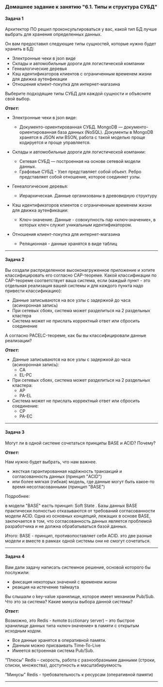 ### Домашнее задание к занятию "6.1. Типы и структура СУБД"


#### Задача 1

Архитектор ПО решил проконсультироваться у вас, какой тип БД лучше выбрать для хранения определенных данных.

Он вам предоставил следующие типы сущностей, которые нужно будет хранить в БД:

- Электронные чеки в json виде
- Склады и автомобильные дороги для логистической компании
- Генеалогические деревья
- Кэш идентификаторов клиентов с ограниченным временем жизни для движка аутенфикации
- Отношения клиент-покупка для интернет-магазина


Выберите подходящие типы СУБД для каждой сущности и объясните свой выбор.

***Ответ:***

- Электронные чеки в json виде: 
    * Документо-ориентированная СУБД. MongoDB — документо-ориентированная база данных (NoSQL).
Документы в MongoDB хранятся в JSON или BSON, работа с такой моделью проще кодируется и проще управляется.

- Склады и автомобильные дороги для логистической компании: 
    * Сетевая СУБД — построенная на основе сетевой модели данных. 
    * Графовые СУБД - Узел представляет собой объект. Ребро представляет собой отношение, которое соединяет узлы.

- Генеалогические деревья: 
    * Иерархическая. Данные организованы в древовидную структуру

- Кэш идентификаторов клиентов с ограниченным временем жизни для движка аутенфикации: 
    * Ключ-значение. Данные - совокупность пар «ключ‑значение», в которых ключ служит уникальным идентификатором.  

- Отношения клиент-покупка для интернет-магазина
    * Реляционная - данные хранятся в виде таблиц

---

#### Задача 2

Вы создали распределенное высоконагруженное приложение и хотите классифицировать его согласно CAP-теореме. Какой классификации по CAP-теореме соответствует ваша система, если (каждый пункт - это отдельная реализация вашей системы и для каждого пункта надо привести классификацию):

- Данные записываются на все узлы с задержкой до часа (асинхронная запись)
- При сетевых сбоях, система может разделиться на 2 раздельных кластера
- Система может не прислать корректный ответ или сбросить соединение

А согласно PACELC-теореме, как бы вы классифицировали данные реализации?

***Ответ:***

- Данные записываются на все узлы с задержкой до часа (асинхронная запись): 
    * CA 
    * EL-PC
- При сетевых сбоях, система может разделиться на 2 раздельных кластера: 
    * AP
    * PA-EL
- Система может не прислать корректный ответ или сбросить соединение:
    * CP
    * PA-EC

---

#### Задача 3

Могут ли в одной системе сочетаться принципы BASE и ACID? Почему?

***Ответ:***

Нам нужно будет выбрать, что нам важнее. 

- жесткая гарантированная надёжность транзакций и согласованность данных (принцип "ACID") 
- или более мягкая (гибкая) модель, где данные могут быть какое-то время несогласованными (принцип "BASE")

Подробнее:

в модели "BASE" еасть принцип: Soft State . Базы данных BASE практически полностью отказываются от требований согласованности модели ACID. Одна из основных концепций, лежащих в основе BASE, заключается в том, что согласованность данных является проблемой разработчика и не должна обрабатываться базой данных.

Итого: 
BASE - принцип, противопоставляет себя ACID.
это две разные модели и вместе в рамках одной системы они не смогут сочетаться.

---

#### Задача 4

Вам дали задачу написать системное решение, основой которого бы послужили:

- фиксация некоторых значений с временем жизни
- реакция на истечение таймаута

Вы слышали о key-value хранилище, которое имеет механизм Pub/Sub. Что это за система? Какие минусы выбора данной системы?

***Ответ:***

Возможно, это Redis - `Re`mote `Di`ctionary `S`erver) – это быстрое хранилище данных типа «ключ‑значение» в памяти с открытым исходным кодом.
 
- Все данные хранятся в оперативной памяти.
- Данным можно присваивать Time-To-Live
- Имеется встроенная система Pub/Sub.

"Плюсы" Redis  – скорость, работа с разнообразными данными (строки, списки, множества), доступность и масштабируемость

"Минусы" Redis - требовательность к ресурсам (оперативной памяти)


---